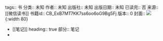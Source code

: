 tags:: 书
分类:: 未知
作者:: 未知
出版社:: 未知
出版日期:: 未知
已读完:: 否
来源:: [[微信读书]]
书籍id:: CB_ExB7MT7KK7ss6oo6oG9Bg5Fj
版本:: 0
封面:: ![](https://res.weread.qq.com/wrepub/CB_038DZKDWUFj26bM6cM_parsecover){:width 80}

- [[笔记]]
  heading:: true
  部分:: 笔记
-